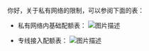 你好，关于私有网络的限制，可以参阅下面的表：

- 私有网络内基础配额表：
![图片描述](http://tss.sng.com/ticket/upload/downloadFile?filename=599a881b68d87.png)

- 专线接入配额表：
![图片描述](http://tss.sng.com/ticket/upload/downloadFile?filename=599a881fe2f28.png)